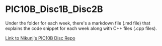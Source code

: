 # PIC10B_Disc1B_Disc2B

Under the folder for each week, there's a markdown file (.md file) that explains the code snippet for each week along with C++ files (.cpp files).

[Link to Nikunj's PIC10B Disc Repo](https://github.com/nikunjsanghai/PIC10B_Disc_2B)
